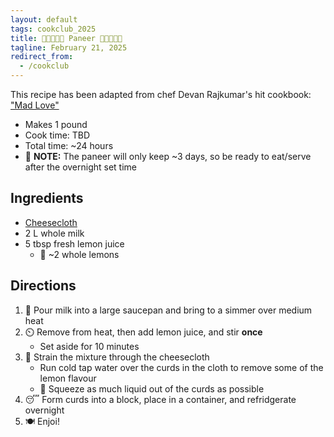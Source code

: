 ```yaml
---
layout: default
tags: cookclub_2025
title: 🥛🐄🇮🇳🧀 Paneer 🧀🇮🇳🐄🥛
tagline: February 21, 2025
redirect_from:
  - /cookclub
---
```


This recipe has been adapted from chef Devan Rajkumar's hit cookbook: ["Mad Love"](https://www.chefdev.ca/cookbook/p/madlove)

- Makes 1 pound
- Cook time: TBD
- Total time: ~24 hours
- 📓 **NOTE:** The paneer will only keep ~3 days, so be ready to eat/serve after the overnight set time

## Ingredients

- [Cheesecloth](https://www.metro.ca/en/online-grocery/aisles/household-cleaning/cooking-kitchen-supplies/kitchen-tools-utensils/natural-cotton-cheesecloth/p/733046058215)
- 2 L whole milk
- 5 tbsp fresh lemon juice
  - 📓 ~2 whole lemons

## Directions

1. 🥛 Pour milk into a large saucepan and bring to a simmer over medium heat
2. ⏲️ Remove from heat, then add lemon juice, and stir **once**
    - Set aside for 10 minutes
3. 🫗 Strain the mixture through the cheesecloth
    - Run cold tap water over the curds in the cloth to remove some of the lemon flavour
    - 💪 Squeeze as much liquid out of the curds as possible
4. 😴 Form curds into a block, place in a container, and refridgerate overnight
5. 🍽️ Enjoi!
